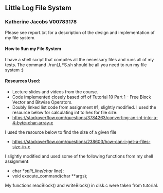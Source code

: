## Little Log File System
### Katherine Jacobs V00783178

Please see report.txt for a description of the design and implementation of my file system.

#### How to Run my File System
I have a shell script that compiles all the necessary files and runs all of my tests. The command ./runLLFS.sh should be all you need to run my file system :)


#### Resources Used:
- Lecture slides and videos from the course.
- Code implemented closely based off of Tutorial 10 Part 1 - Free Block Vector and Bitwise Operators.
- Doubly linked list code from assignment #1, slightly modified.
I used the resource below for calculating int to hex for file size:
- https://stackoverflow.com/questions/3784263/converting-an-int-into-a-4-byte-char-array-c

I used the resource below to find the size of a given file 
- https://stackoverflow.com/questions/238603/how-can-i-get-a-files-size-in-c

I slightly modified and used some of the following functions from my shell assignment:
- char **split_line(char* line);
- void execute_command(char **args);

My functions readBlock() and writeBlock() in disk.c were taken from tutorial.

